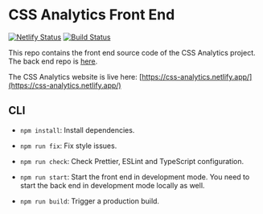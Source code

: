 # CSS Analytics Front End

[![Netlify Status](https://api.netlify.com/api/v1/badges/adc6023e-387f-4593-a560-2078e2254c68/deploy-status)](https://app.netlify.com/sites/css-analytics/deploys) [![Build Status](https://travis-ci.com/chuntonggao/css-analytics-frontend.svg?branch=master)](https://travis-ci.com/chuntonggao/css-analytics-frontend)


This repo contains the front end source code of the CSS Analytics project. The back end repo is [here](https://github.com/chuntonggao/css-analytics-backend).

The CSS Analytics website is live here: [https://css-analytics.netlify.app/](https://css-analytics.netlify.app/)

## CLI

- `npm install`: Install dependencies.

- `npm run fix`: Fix style issues.

- `npm run check`: Check Prettier, ESLint and TypeScript configuration.

- `npm run start`: Start the front end in development mode. You need to start the back end in development mode locally as well.

- `npm run build`: Trigger a production build.